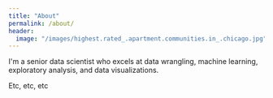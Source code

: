 ```yaml
---
title: "About"
permalink: /about/
header:
  image: "/images/highest.rated_.apartment.communities.in_.chicago.jpg"
---
```


I'm a senior data scientist who excels at data wrangling, machine learning, exploratory analysis, and data visualizations.

Etc, etc, etc
